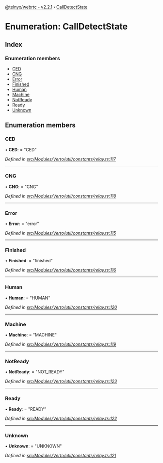 [@telnyx/webrtc - v2.2.1](../README.md) › [CallDetectState](calldetectstate.md)

# Enumeration: CallDetectState

## Index

### Enumeration members

* [CED](calldetectstate.md#ced)
* [CNG](calldetectstate.md#cng)
* [Error](calldetectstate.md#error)
* [Finished](calldetectstate.md#finished)
* [Human](calldetectstate.md#human)
* [Machine](calldetectstate.md#machine)
* [NotReady](calldetectstate.md#notready)
* [Ready](calldetectstate.md#ready)
* [Unknown](calldetectstate.md#unknown)

## Enumeration members

###  CED

• **CED**: = "CED"

*Defined in [src/Modules/Verto/util/constants/relay.ts:117](https://github.com/team-telnyx/webrtc/blob/1cfde20/packages/js/src/Modules/Verto/util/constants/relay.ts#L117)*

___

###  CNG

• **CNG**: = "CNG"

*Defined in [src/Modules/Verto/util/constants/relay.ts:118](https://github.com/team-telnyx/webrtc/blob/1cfde20/packages/js/src/Modules/Verto/util/constants/relay.ts#L118)*

___

###  Error

• **Error**: = "error"

*Defined in [src/Modules/Verto/util/constants/relay.ts:115](https://github.com/team-telnyx/webrtc/blob/1cfde20/packages/js/src/Modules/Verto/util/constants/relay.ts#L115)*

___

###  Finished

• **Finished**: = "finished"

*Defined in [src/Modules/Verto/util/constants/relay.ts:116](https://github.com/team-telnyx/webrtc/blob/1cfde20/packages/js/src/Modules/Verto/util/constants/relay.ts#L116)*

___

###  Human

• **Human**: = "HUMAN"

*Defined in [src/Modules/Verto/util/constants/relay.ts:120](https://github.com/team-telnyx/webrtc/blob/1cfde20/packages/js/src/Modules/Verto/util/constants/relay.ts#L120)*

___

###  Machine

• **Machine**: = "MACHINE"

*Defined in [src/Modules/Verto/util/constants/relay.ts:119](https://github.com/team-telnyx/webrtc/blob/1cfde20/packages/js/src/Modules/Verto/util/constants/relay.ts#L119)*

___

###  NotReady

• **NotReady**: = "NOT_READY"

*Defined in [src/Modules/Verto/util/constants/relay.ts:123](https://github.com/team-telnyx/webrtc/blob/1cfde20/packages/js/src/Modules/Verto/util/constants/relay.ts#L123)*

___

###  Ready

• **Ready**: = "READY"

*Defined in [src/Modules/Verto/util/constants/relay.ts:122](https://github.com/team-telnyx/webrtc/blob/1cfde20/packages/js/src/Modules/Verto/util/constants/relay.ts#L122)*

___

###  Unknown

• **Unknown**: = "UNKNOWN"

*Defined in [src/Modules/Verto/util/constants/relay.ts:121](https://github.com/team-telnyx/webrtc/blob/1cfde20/packages/js/src/Modules/Verto/util/constants/relay.ts#L121)*
